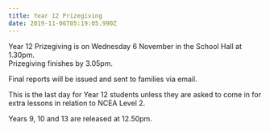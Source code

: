 ```yaml
---
title: Year 12 Prizegiving
date: 2019-11-06T05:19:05.990Z
---
```

Year 12 Prizegiving is on Wednesday 6 November in the School Hall at 1.30pm.  
Prizegiving finishes by 3.05pm.

Final reports will be issued and sent to families via email.

This is the last day for Year 12 students unless they are asked to come in for extra lessons in relation to NCEA Level 2.

Years 9, 10 and 13 are released at 12.50pm. 
